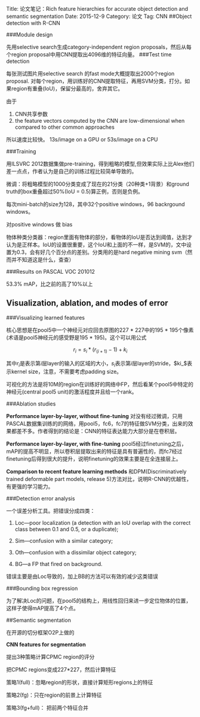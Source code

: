 Title: 论文笔记：Rich feature hierarchies for accurate object detection and semantic segmentation
Date: 2015-12-9
Category: 论文
Tag: CNN
##Object detection with R-CNN

###Module design

先用selective search生成category-independent region proposals，然后从每个region proposal中用CNN提取出4096维的特征向量。
###Test time detection
每张测试图片用selective search 的fast mode大概提取出2000个region proposal. 对每个region，用训练好的CNN提取特征，再用SVM分类，打分。如果region有重叠(IoU)，保留分最高的，舍弃其它。


由于

1. CNN共享参数
2. the feature vectors computed by the CNNare low-dimensional when compared to other common approaches
所以速度比较快。 13s/image on a GPU or 53s/image on a CPU
###Training
用ILSVRC 2012数据集做pre-training，得到粗略的模型,但效果实际上比Alex他们差一点点，作者认为是自己的训练过程比较简单导致的。
微调：将粗略模型的1000分类变成了现在的21分类（20种类+1背景）和ground truth的box重叠超过50%(IoU = 0.5)算正例，否则是负例。
每次mini-batch的size为128，其中32个positive windows，96 backrgound windows。
对positive windows 做 bias
物体种类分类器：region里面有物体的部分，看物体的IoU是否达到阈值，达到才认为是正样本。IoU的设置很重要，这个IoU和上面的不一样，是SVM的，文中设置为0.3，会有好几个百分点的差别。分类用的是hard negative mining svm（然而并不知道这是什么，查查）

###Results on PASCAL VOC 201012

53.3% mAP，比之前的高了10%以上

## Visualization, ablation, and modes of error


###Visualizing learned features
核心思想是在pool5中一个神经元对应回去原图的227 * 227中的195 * 195个像素(术语是pool5神经元的感受野是195 * 195)。这个可以用公式
$$r_i = s_i*(r_(i+1)-1) + k_i$$
其中$r_i$是表示第$i$层layer的输入的区域的大小，$s_i$表示第$i$层layer的stride，$ki_$表示kernel size，注意，不需要考虑padding size。

可视化的方法是将10M的region在训练好的网络中FP，然后看某个pool5中特定的神经元(central pool5 unit)的激活程度并且给一个rank。

###Ablation studies

**Performance layer-by-layer, without fine-tuning** 对没有经过微调，只用PASCAL数据集训练的的网络，用pool5，fc6，fc7的特征做SVM分类，出来的效果都差不多。作者得到的结论是：CNN的特征表达能力大部分是在卷积层。
**Performance layer-by-layer, with fine-tuning** pool5经过finetuning之后，mAP的提高不明显，所以卷积层提取出来的特征是具有普遍性的，而fc7经过finetuning后得到很大的提升，说明finetuning的效果主要是在全连接层上。
**Comparison to recent feature learning methods** 和DPM(Discriminatively trained deformable part models, release 5)方法对比，说明R-CNN的优越性，有更强的学习能力。
###Detection error analysis
一个误差分析工具。把错误分成四类：
1. Loc—poor localization (a detection with an IoU overlap with the correct class between 0.1 and 0.5, or a duplicate);
2. Sim—confusion with a similar category;
3. Oth—confusion with a dissimilar object category;
4. BG—a FP that fired on background.
错误主要是由Loc导致的，加上BB的方法可以有效的减少这类错误
###Bounding box regression
为了解决Loc的问题，在pool5的结构上，用线性回归来进一步定位物体的位置，这样子使得mAP提高了4个点。

##Semantic segmentation

在开源的切分框架O2P上做的

**CNN features for segmentation** 

提出3种策略计算CPMC region的评分

把CPMC regions变成227*227，然后计算特征

策略1(full)：忽略region的形状，直接计算矩形regions上的特征

策略2(fg)：只在region的前景上计算特征

策略3(fg+full)： 把前两个特征合并


